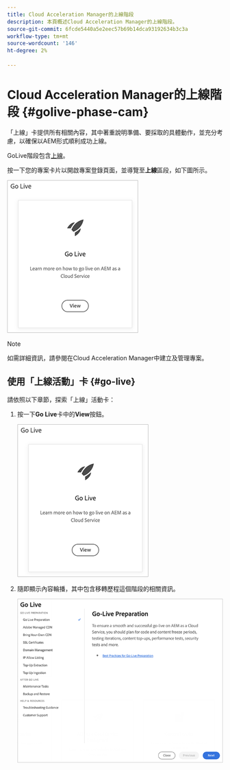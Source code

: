```yaml
---
title: Cloud Acceleration Manager的上線階段
description: 本頁概述Cloud Acceleration Manager的上線階段。
source-git-commit: 6fcde5440a5e2eec57b69b14dca93192634b3c3a
workflow-type: tm+mt
source-wordcount: '146'
ht-degree: 2%

---
```



# Cloud Acceleration Manager的上線階段 {#golive-phase-cam}

「上線」卡提供所有相關內容，其中著重說明準備、要採取的具體動作，並充分考慮，以確保以AEM形式順利成功上線。

GoLive階段包含[上線](#go-live)。

按一下您的專案卡片以開啟專案登錄頁面，並導覽至&#x200B;**上線**&#x200B;區段，如下圖所示。

![影像](/help/move-to-cloud-service/cloud-acceleration-manager/assets/golive-1.png)

>[!NOTE]
>如需詳細資訊，請參閱在Cloud Acceleration Manager中建立及管理專案。


## 使用「上線活動」卡 {#go-live}

請依照以下章節，探索「上線」活動卡：

1. 按一下&#x200B;**Go Live**&#x200B;卡中的&#x200B;**View**&#x200B;按鈕。

   ![影像](/help/move-to-cloud-service/cloud-acceleration-manager/assets/golive-1.png)

1. 隨即顯示內容輪播，其中包含移轉歷程這個階段的相關資訊。

   ![影像](/help/move-to-cloud-service/cloud-acceleration-manager/assets/golive-2.png)